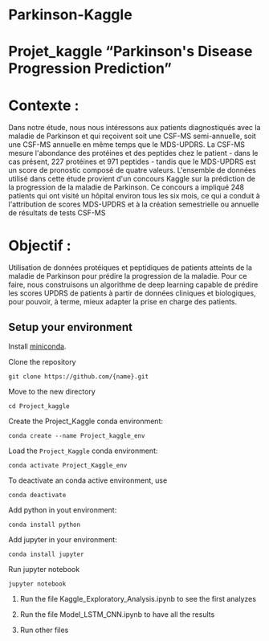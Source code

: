 # Parkinson-Kaggle
# Projet_kaggle “Parkinson's Disease Progression Prediction”

# Contexte : 
Dans notre étude, nous nous intéressons aux patients diagnostiqués avec la maladie de Parkinson et qui reçoivent soit une CSF-MS semi-annuelle, soit une CSF-MS annuelle en même temps que le MDS-UPDRS.  La CSF-MS mesure l'abondance des protéines et des peptides chez le patient - dans le cas présent, 227 protéines et 971 peptides - tandis que le MDS-UPDRS  est un score de pronostic composé de quatre valeurs.
L'ensemble de données utilisé dans cette étude provient d'un concours Kaggle  sur la prédiction de la progression de la maladie de Parkinson. Ce concours a impliqué 248 patients qui ont visité un hôpital environ tous les six mois, ce qui a conduit à l'attribution de scores MDS-UPDRS et à la création semestrielle ou annuelle de résultats de tests CSF-MS

# Objectif : 
Utilisation de données protéiques et peptidiques de patients atteints de la maladie de Parkinson pour prédire la progression de la maladie. Pour ce faire, nous construisons un algorithme de deep learning capable de prédire les scores UPDRS de patients à partir de données cliniques et biologiques, pour pouvoir, à terme, mieux adapter la prise en charge des patients.

## Setup your environment

Install [miniconda](https://docs.conda.io/en/latest/miniconda.html).

Clone the repository

```
git clone https://github.com/{name}.git
```

Move to the new directory

```
cd Project_kaggle
```

Create the Project_Kaggle conda environment:

```
conda create --name Project_kaggle_env
```

Load the `Project_Kaggle` conda environment:

```
conda activate Project_Kaggle_env
```

To deactivate an conda active environment, use

```
conda deactivate
```

Add python in yout environment:

```
conda install python
```

Add jupyter in your environment:

```
conda install jupyter
```

Run jupyter notebook

```
jupyter notebook
```

1) Run the file Kaggle_Exploratory_Analysis.ipynb to see the first analyzes

2) Run the file Model_LSTM_CNN.ipynb to have all the results

3) Run other files 
